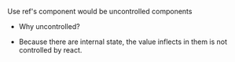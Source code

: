 Use ref's component would be uncontrolled components

- Why uncontrolled?

* Because there are internal state, the value inflects in them is not controlled by react.
